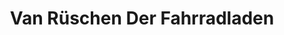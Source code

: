 ---
title: "Van Rüschen Der Fahrradladen"
url: /bielefeld/van-rueschen-der-fahrradladen/
shop: Fahrrad
---